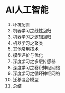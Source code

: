 # AI人工智能

1. 环境配置
2. 机器学习之线性回归
3. 机器学习之逻辑回归
4. 机器学习之聚类
5. 其他常用技术
6. 模型评价与优化
7. 深度学习之多层传感器
8. 深度学习之卷积神经网络
9. 深度学习之循环神经网络
10. 迁移混合模型
11. 总结
